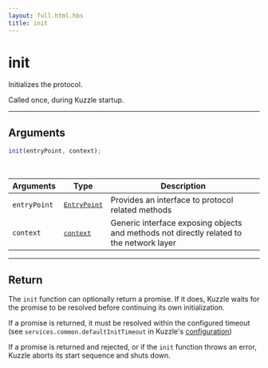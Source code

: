 ```yaml
---
layout: full.html.hbs
title: init
---
```


# init

Initializes the protocol.

Called once, during Kuzzle startup.

---

## Arguments

```js
init(entryPoint, context);
```

<br/>

| Arguments    | Type                                                      | Description                                                                              |
| ------------ | --------------------------------------------------------- | ---------------------------------------------------------------------------------------- |
| `entryPoint` | <pre><a href=/protocols/1/entrypoint>EntryPoint</a></pre> | Provides an interface to protocol related methods                                        |
| `context`    | <pre><a href=/protocols/1/context>context</a></pre>       | Generic interface exposing objects and methods not directly related to the network layer |

---

## Return

The `init` function can optionally return a promise. If it does, Kuzzle waits for the promise to be resolved before continuing its own initialization.

If a promise is returned, it must be resolved within the configured timeout (see `services.common.defaultInitTimeout` in Kuzzle's [configuration](/core/1/guide/guides/essentials/configuration/))

If a promise is returned and rejected, or if the `init` function throws an error, Kuzzle aborts its start sequence and shuts down.
